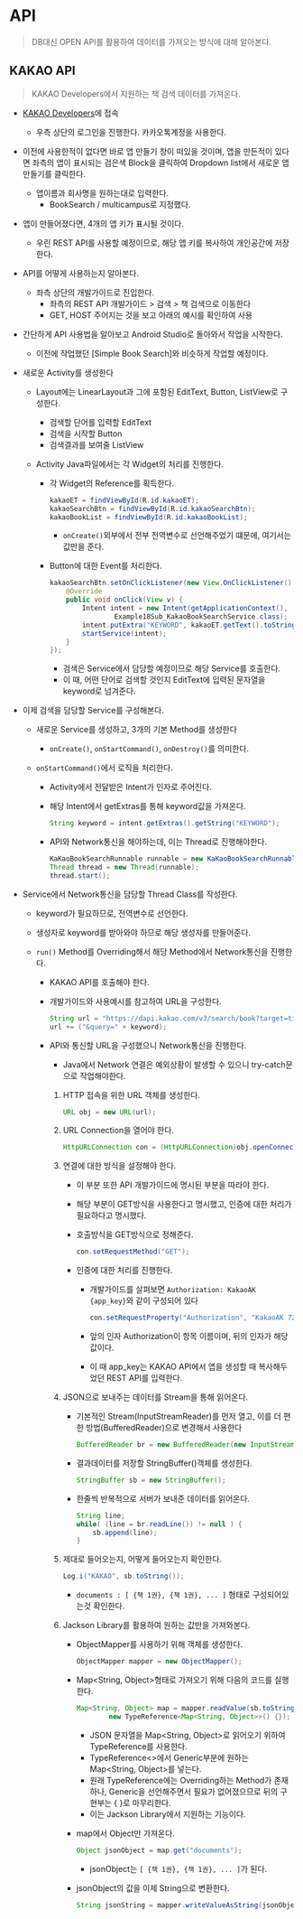 # API

> DB대신 OPEN API를 활용하여 데이터를 가져오는 방식에 대해 알아본다.

## KAKAO API

> KAKAO Developers에서 지원하는 책 검색 데이터를 가져온다.

* [KAKAO Developers](https://developers.kakao.com/)에 접속

  * 우측 상단의 로그인을 진행한다. 카카오톡계정을 사용한다.

* 이전에 사용한적이 없다면 바로 앱 만들기 창이 떠있을 것이며, 앱을 만든적이 있다면 좌측의 앱이 표시되는 검은색 Block을 클릭하여 Dropdown list에서 새로운 앱 만들기를 클릭한다.

  * 앱이름과 회사명을 원하는대로 입력한다.
    * BookSearch / multicampus로 지정했다.

* 앱이 만들어졌다면, 4개의 앱 키가 표시될 것이다.

  * 우린 REST API를 사용할 예정이므로, 해당 앱 키를 복사하여 개인공간에 저장한다.

* API를 어떻게 사용하는지 알아본다.

  * 좌측 상단의 개발가이드로 진입한다.
    * 좌측의 REST API 개발가이드 > 검색 > 책 검색으로 이동한다
    * GET, HOST 주어지는 것을 보고 아래의 예시를 확인하여 사용

* 간단하게 API 사용법을 알아보고 Android Studio로 돌아와서 작업을 시작한다.

  * 이전에 작업했던 [Simple Book Search]와 비슷하게 작업할 예정이다.

* 새로운 Activity를 생성한다

  * Layout에는 LinearLayout과 그에 포함된 EditText, Button, ListView로 구성한다.

    * 검색할 단어를 입력할 EditText
    * 검색을 시작할 Button
    * 검색결과를 보여줄 ListView

  * Activity Java파일에서는 각 Widget의 처리를 진행한다.

    * 각 Widget의 Reference를 획득한다.

      ```java
      kakaoET = findViewById(R.id.kakaoET);
      kakaoSearchBtn = findViewById(R.id.kakaoSearchBtn);
      kakaoBookList = findViewById(R.id.kakaoBookList);
      ```

      * `onCreate()`외부에서 전부 전역변수로 선언해주었기 떄문에, 여기서는 값만을 준다.

    * Button에 대한 Event를 처리한다.

      ```java
      kakaoSearchBtn.setOnClickListener(new View.OnClickListener() {
          @Override
          public void onClick(View v) {
              Intent intent = new Intent(getApplicationContext(),
                      Example18Sub_KakaoBookSearchService.class);
              intent.putExtra("KEYWORD", kakaoET.getText().toString());
              startService(intent);
          }
      });
      ```

      * 검색은 Service에서 담당할 예정이므로 해당 Service를 호출한다.
      * 이 때, 어떤 단어로 검색할 것인지 EditText에 입력된 문자열을 keyword로 넘겨준다.

* 이제 검색을 담당할 Service를 구성해본다.

  * 새로운 Service를 생성하고, 3개의 기본 Method를 생성한다

    * `onCreate()`, `onStartCommand()`, `onDestroy()`를 의미한다.

  * `onStartCommand()`에서 로직을 처리한다.

    * Activity에서 전달받은 Intent가 인자로 주어진다.

    * 해당 Intent에서 getExtras를 통해 keyword값을 가져온다.

      ```java
      String keyword = intent.getExtras().getString("KEYWORD");
      ```

    * API와 Network통신을 해야하는데, 이는 Thread로 진행해야한다.

      ```java
      KaKaoBookSearchRunnable runnable = new KaKaoBookSearchRunnable(keyword);
      Thread thread = new Thread(runnable);
      thread.start();
      ```

* Service에서 Network통신을 담당할 Thread Class를 작성한다.

  * keyword가 필요하므로, 전역변수로 선언한다.

  * 생성자로 keyword를 받아와야 하므로 해당 생성자를 만들어준다.

  * `run()` Method를 Overriding해서 해당 Method에서 Network통신을 진행한다.

    * KAKAO API를 호출해야 한다.

    * 개발가이드와 사용예시를 참고하여 URL을 구성한다.

      ```java
      String url = "https://dapi.kakao.com/v3/search/book?target=title";
      url += ("&query=" + keyword);
      ```

    * API와 통신할 URL을 구성했으니 Network통신을 진행한다.

      * Java에서 Network 연결은 예외상황이 발생할 수 있으니 try-catch문으로 작업해야한다.

      1. HTTP 접속을 위한 URL 객체를 생성한다.

         ```java
         URL obj = new URL(url);
         ```

      2. URL Connection을 열어야 한다.

         ```java
         HttpURLConnection con = (HttpURLConnection)obj.openConnection();
         ```

      3. 연결에 대한 방식을 설정해야 한다.

         * 이 부분 또한 API 개발가이드에 명시된 부분을 따라야 한다.

         * 해당 부분이 GET방식을 사용한다고 명시했고, 인증에 대한 처리가 필요하다고 명시했다.

         * 호출방식을 GET방식으로 정해준다.

           ```java
           con.setRequestMethod("GET");
           ```

         * 인증에 대한 처리를 진행한다.

           * 개발가이드를 살펴보면 `Authorization: KakaoAK {app_key}`와 같이 구성되어 있다

             ```java
             con.setRequestProperty("Authorization", "KakaoAK 729499a1427f59d0c93717569b90ead1");
             ```

           * 앞의 인자 Authorization이 항목 이름이며, 뒤의 인자가 해당 값이다.

           * 이 때 app_key는 KAKAO API에서 앱을 생성할 때 복사해두었던 REST API를 입력한다.

      4. JSON으로 보내주는 데이터를 Stream을 통해 읽어온다.

         * 기본적인 Stream(InputStreamReader)를 먼저 열고, 이를 더 편한 방법(BufferedReader)으로 변경해서 사용한다

           ```java
           BufferedReader br = new BufferedReader(new InputStreamReader(con.getInputStream()));
           ```

         * 결과데이터를 저장할 StringBuffer()객체를 생성한다.

           ```java
           StringBuffer sb = new StringBuffer();
           ```

         * 한줄씩 반복적으로 서버가 보내준 데이터를 읽어온다.

           ```java
           String line;
           while( (line = br.readLine()) != null ) {
               sb.append(line);
           }
           ```

      5. 제대로 들어오는지, 어떻게 들어오는지 확인한다.

         ```java
         Log.i("KAKAO", sb.toString());
         ```

         * `documents : [ {책 1권}, {책 1권}, ... ]` 형태로 구성되어있는것 확인한다.

      6. Jackson Library를 활용하여 원하는 값만을 가져와본다.

         * ObjectMapper를 사용하기 위해 객체를 생성한다.

           ```java
           ObjectMapper mapper = new ObjectMapper();
           ```

         * Map<String, Object>형태로 가져오기 위해 다음의 코드를 실행한다.

           ```java
           Map<String, Object> map = mapper.readValue(sb.toString(),
                   new TypeReference<Map<String, Object>>() {});
           ```

           * JSON 문자열을 Map<String, Object>로 읽어오기 위하여 TypeReference를 사용한다.
           * TypeReference<>에서 Generic부분에 원하는 Map<String, Object>를 넣는다.
           * 원래 TypeReference에는 Overriding하는 Method가 존재하나, Generic을 선언해주면서 필요가 없어졌으므로 뒤의 구현부는 { }로 마무리한다.
           * 이는 Jackson Library에서 지원하는 기능이다.

         * map에서 Object만 가져온다.

           ```java
           Object jsonObject = map.get("documents");
           ```

           * jsonObject는 `[ {책 1권}, {책 1권}, ... ]`가 된다.

         * jsonObject의 값을 이제 String으로 변환한다.

           ```java
           String jsonString = mapper.writeValueAsString(jsonObject);
           ```

           

